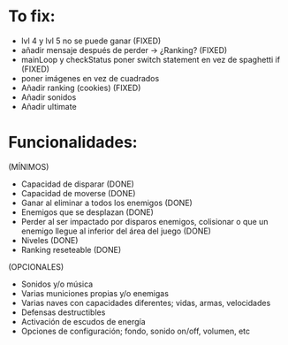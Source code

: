# To fix:

- lvl 4 y lvl 5 no se puede ganar (FIXED)
- añadir mensaje después de perder -> ¿Ranking? (FIXED)
- mainLoop y checkStatus poner switch statement en vez de spaghetti if (FIXED)
- poner imágenes en vez de cuadrados 
- Añadir ranking (cookies) (FIXED)
- Añadir sonidos
- Añadir ultimate



# Funcionalidades:  

 (MÍNIMOS)
- Capacidad de disparar (DONE)
- Capacidad de moverse (DONE)
- Ganar al eliminar a todos los enemigos (DONE)
- Enemigos que se desplazan (DONE)
- Perder al ser impactado por disparos enemigos, colisionar o que un enemigo llegue al inferior del área del juego (DONE)
- Niveles (DONE)
- Ranking reseteable (DONE)  

 (OPCIONALES)
- Sonidos y/o música
- Varias municiones propias y/o enemigas
- Varias naves con capacidades diferentes; vidas, armas, velocidades
- Defensas destructibles
- Activación de escudos de energía
- Opciones de configuración; fondo, sonido on/off, volumen, etc

